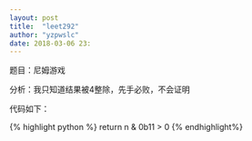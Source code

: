 ```yaml
---
layout: post
title:  "leet292"
author: "yzpwslc"
date: 2018-03-06 23:
---
```


<p>题目：尼姆游戏</p>
<p>分析：我只知道结果被4整除，先手必败，不会证明</p>
<p>代码如下：</p>
{% highlight python %}
        return n & 0b11 > 0
{% endhighlight%}
